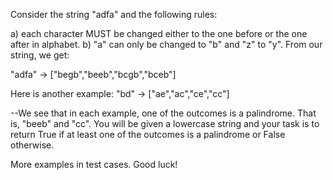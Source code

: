 Consider the string "adfa" and the following rules:

a) each character MUST be changed either to the one before or the one after in alphabet.
b) "a" can only be changed to "b" and "z" to "y".
From our string, we get:

"adfa" -> ["begb","beeb","bcgb","bceb"]

Here is another example:
"bd" -> ["ae","ac","ce","cc"]

--We see that in each example, one of the outcomes is a palindrome. That is, "beeb" and "cc".
You will be given a lowercase string and your task is to return True if at least one of the outcomes is a palindrome or False otherwise.

More examples in test cases. Good luck!